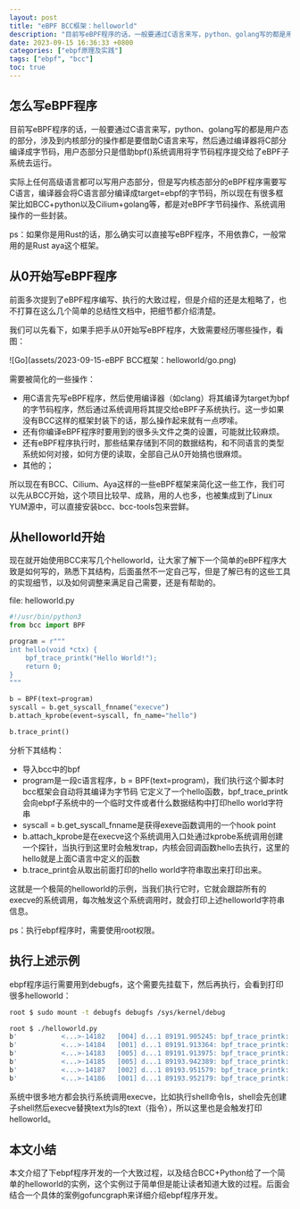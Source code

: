 ```yaml
---
layout: post
title: "eBPF BCC框架：helloworld"
description: "目前写eBPF程序的话，一般要通过C语言来写，python、golang写的都是用户态的部分，涉及到内核部分的操作都是要借助C语言来写，然后通过编译器将C部分编译成字节码，用户态部分只是借助bpf()系统调用将字节码程序提交给了eBPF子系统去运行。本文就结合BCC框架+Python来写一个简单的helloworld，来熟悉下ebpf程序的写法。"
date: 2023-09-15 16:36:33 +0800
categories: ["ebpf原理及实践"]
tags: ["ebpf", "bcc"]
toc: true
---
```


## 怎么写eBPF程序

目前写eBPF程序的话，一般要通过C语言来写，python、golang写的都是用户态的部分，涉及到内核部分的操作都是要借助C语言来写，然后通过编译器将C部分编译成字节码，用户态部分只是借助bpf()系统调用将字节码程序提交给了eBPF子系统去运行。

实际上任何高级语言都可以写用户态部分，但是写内核态部分的eBPF程序需要写C语言，编译器会将C语言部分编译成target=ebpf的字节码，所以现在有很多框架比如BCC+python以及Cilium+golang等，都是对eBPF字节码操作、系统调用操作的一些封装。

ps：如果你是用Rust的话，那么确实可以直接写eBPF程序，不用依靠C，一般常用的是Rust aya这个框架。

## 从0开始写eBPF程序

前面多次提到了eBPF程序编写、执行的大致过程，但是介绍的还是太粗略了，也不打算在这么几个简单的总结性文档中，把细节都介绍清楚。

我们可以先看下，如果手把手从0开始写eBPF程序，大致需要经历哪些操作，看图：

![Go](assets/2023-09-15-eBPF BCC框架：helloworld/go.png)

需要被简化的一些操作：

- 用C语言先写eBPF程序，然后使用编译器（如clang）将其编译为target为bpf的字节码程序，然后通过系统调用将其提交给eBPF子系统执行。这一步如果没有BCC这样的框架封装下的话，那么操作起来就有一点啰嗦。
- 还有你编译eBPF程序时要用到的很多头文件之类的设置，可能就比较麻烦。
- 还有eBPF程序执行时，那些结果存储到不同的数据结构，和不同语言的类型系统如何对接，如何方便的读取，全部自己从0开始搞也很麻烦。
- 其他的；

所以现在有BCC、Cilium、Aya这样的一些eBPF框架来简化这一些工作，我们可以先从BCC开始，这个项目比较早、成熟，用的人也多，也被集成到了Linux YUM源中，可以直接安装bcc、bcc-tools包来尝鲜。

## 从helloworld开始

现在就开始使用BCC来写几个helloworld，让大家了解下一个简单的eBPF程序大致是如何写的，熟悉下其结构，后面虽然不一定自己写，但是了解已有的这些工具的实现细节，以及如何调整来满足自己需要，还是有帮助的。

file: helloworld.py

```python
#!/usr/bin/python3
from bcc import BPF

program = r"""
int hello(void *ctx) {
    bpf_trace_printk("Hello World!");
    return 0;
}
"""

b = BPF(text=program)
syscall = b.get_syscall_fnname("execve")
b.attach_kprobe(event=syscall, fn_name="hello")

b.trace_print()
```

分析下其结构：

- 导入bcc中的bpf
- program是一段c语言程序，b = BPF(text=program)，我们执行这个脚本时bcc框架会自动将其编译为字节码
  它定义了一个hello函数，bpf_trace_printk会向ebpf子系统中的一个临时文件或者什么数据结构中打印hello world字符串
- syscall = b.get_syscall_fnname是获得exeve函数调用的一个hook point
- b.attach_kprobe是在execve这个系统调用入口处通过kprobe系统调用创建一个探针，当执行到这里时会触发trap，内核会回调函数hello去执行，这里的hello就是上面C语言中定义的函数
- b.trace_print会从取出前面打印的hello world字符串取出来打印出来。

这就是一个极简的helloworld的示例，当我们执行它时，它就会跟踪所有的execve的系统调用，每次触发这个系统调用时，就会打印上述helloworld字符串信息。

ps：执行ebpf程序时，需要使用root权限。

## 执行上述示例

ebpf程序运行需要用到debugfs，这个需要先挂载下，然后再执行，会看到打印很多helloworld：

```bash
root $ sudo mount -t debugfs debugfs /sys/kernel/debug

root $ ./helloworld.py
b'           <...>-14182   [004] d...1 89191.905245: bpf_trace_printk: Hello World!'
b'           <...>-14184   [001] d...1 89191.913364: bpf_trace_printk: Hello World!'
b'           <...>-14183   [005] d...1 89191.913975: bpf_trace_printk: Hello World!'
b'           <...>-14185   [005] d...1 89193.942389: bpf_trace_printk: Hello World!'
b'           <...>-14187   [002] d...1 89193.951579: bpf_trace_printk: Hello World!'
b'           <...>-14186   [001] d...1 89193.952179: bpf_trace_printk: Hello World!'
```

系统中很多地方都会执行系统调用execve，比如执行shell命令ls，shell会先创建子shell然后execve替换text为ls的text（指令），所以这里也是会触发打印helloworld。

## 本文小结

本文介绍了下ebpf程序开发的一个大致过程，以及结合BCC+Python给了一个简单的helloworld的实例，这个实例过于简单但是能让读者知道大致的过程。后面会结合一个具体的案例gofuncgraph来详细介绍ebpf程序开发。